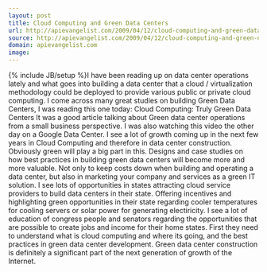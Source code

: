 ```yaml
---
layout: post
title: Cloud Computing and Green Data Centers
url: http://apievangelist.com/2009/04/12/cloud-computing-and-green-data-centers/
source: http://apievangelist.com/2009/04/12/cloud-computing-and-green-data-centers/
domain: apievangelist.com
image: 
---
```

{% include JB/setup %}I have been reading up on data center operations lately and what goes into building a data center that a cloud / virtualization methodology could be deployed to provide various public or private cloud computing.
I come across many great studies on building Green Data Centers, I was reading this one today: Cloud Computing: Truly Green Data Centers
It was a good article talking about Green data center operations from a small business perspective. I was also watching this video the other day on a Google Data Center.
I see a lot of growth coming up in the next few years in Cloud Computing and therefore in data center construction. Obviously green will play a big part in this.
Designs and case studies on how best practices in building green data centers will become more and more valuable. Not only to keep costs down when building and operating a data center, but also in marketing your company and services as a green IT solution.
I see lots of opportunities in states attracting cloud service providers to build data centers in their state. Offering incentives and highlighting green opportunities in their state regarding cooler temperatures for cooling servers or solar power for generating electiricity. I see a lot of education of congress people and senators regarding the opportunities that are possible to create jobs and income for their home states. First they need to understand what is cloud computing and where its going, and the best practices in green data center development.
Green data center construction is definitely a significant part of the next generation of growth of the Internet.
